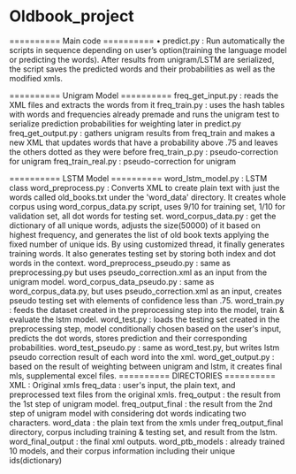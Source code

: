 # Oldbook_project

========== Main code ========== 
• predict.py : Run automatically the scripts in sequence depending on user’s option(training the language model or predicting the words). After results from unigram/LSTM are serialized, the script saves the predicted words and their probabilities as well as the modified xmls.

========== Unigram Model ========== 
freq_get_input.py : reads the XML files and extracts the words from it 
freq_train.py : uses the hash tables with words and frequencies already premade and runs the unigram test to serialize prediction probabilities for weighting later in predict.py 
freq_get_output.py : gathers unigram results from freq_train and makes a new XML that updates words that have a probability above .75 and leaves the others dotted as they were before 
freq_train_p.py : pseudo-correction for unigram 
freq_train_real.py : pseudo-correction for unigram 

========== LSTM Model ========== 
word_lstm_model.py : LSTM class 
word_preprocess.py : Converts XML to create plain text with just the words called old_books.txt under the 'word_data' directory. It creates whole corpus using word_corpus_data.py script, uses 9/10 for training set, 1/10 for validation set, all dot words for testing set. 
word_corpus_data.py : get the dictionary of all unique words, adjusts the size(50000) of it based on highest frequency, and generates the list of old book texts applying the fixed number of unique ids. By using customized thread, it finally generates training words. It also generates testing set by storing both index and dot words in the context. 
word_preprocess_pseudo.py : same as preprocessing.py but uses pseudo_correction.xml as an input from the unigram model. 
word_corpus_data_pseudo.py : same as word_corpus_data.py, but uses pseudo_correction.xml as an input, creates pseudo testing set with elements of confidence less than .75. 
word_train.py : feeds the dataset created in the preprocessing step into the model, train & evaluate the lstm model. 
word_test.py : loads the testing set created in the preprocessing step, model conditionally chosen based on the user's input, predicts the dot words, stores prediction and their corresponding probabilities. 
word_test_pseudo.py : same as word_test.py, but writes lstm pseudo correction result of each word into the xml. 
word_get_output.py : based on the result of weighting between unigram and lstm, it creates final mls, supplemental excel files. 
========== DIRECTORIES ========== 
XML : Original xmls 
freq_data : user's input, the plain text, and preprocessed text files from the original xmls. 
freq_output : the result from the 1st step of unigram model. 
freq_output_final : the result from the 2nd step of unigram model with considering dot words indicating two characters. 
word_data : the plain text from the xmls under freq_output_final directory, corpus including training & testing set, and result from the lstm. 
word_final_output : the final xml outputs. 
word_ptb_models : already trained 10 models, and their corpus information including their unique ids(dictionary)
